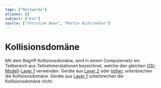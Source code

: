 ```yaml
---
tags: ["Netzwerke"]
aliases: []
subject: ["ksn"]
source: ["Christian Baun", "Martin Aichriedler"]
---
```


# Kollisionsdomäne
Mit dem Begriff Kollisionsdomäne, wird in einem Computernetz ein Teilbereich aus Teilnehmerstationen bezeichnet, welche den gleichen [OSI-Modell](OSI-Modell.md)-[Layer 1](Bit%C3%BCbertragungsschicht.md) verwenden.
Geräte aus [Layer 2](Sicherungsschicht.md) oder [höher](OSI-Modell.md), unterbrechen die Kollisionsdomäne.
Geräte aus [Layer 1](Bit%C3%BCbertragungsschicht.md) unterbrechen die Kollisionsdomäne nicht.
